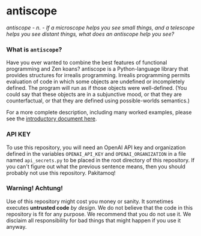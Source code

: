 # antiscope

_antiscope - n. - If a microscope helps you see small things, and a telescope helps you see distant things, what does an antiscope help you see?_

### What is `antiscope`?

Have you ever wanted to combine the best features of functional programming and Zen koans? antiscope is a Python-language library that provides structures for irrealis programming. Irrealis programming permits evaluation of code in which some objects are undefined or incompletely defined. The program will run as if those objects were well-defined. (You could say that these objects are in a subjunctive mood, or that they are counterfactual, or that they are defined using possible-worlds semantics.)

For a more complete description, including many worked examples, please see the [introductory document here](https://millionconcepts.com/).

### API KEY

To use this repository, you will need an OpenAI API key and organization defined in the variables `OPENAI_API_KEY` and `OPENAI_ORGANIZATION` in a file named `api_secrets.py` to be placed in the root directory of this repository. If you can't figure out what the previous sentence means, then you should probably not use this repository. Pakitamoq!

### Warning! Achtung!

Use of this repository might cost you money or sanity. It sometimes executes **untrusted code** _by design_. We do not believe that the code in this repository is fit for any purpose. We recommend that you do not use it. We disclaim all responsibility for bad things that might happen if you use it anyway.